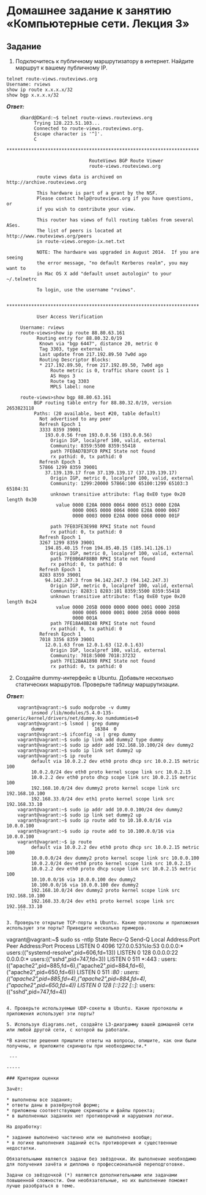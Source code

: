 # Домашнее задание к занятию «Компьютерные сети. Лекция 3»

## Задание

1. Подключитесь к публичному маршрутизатору в интернет. Найдите маршрут к вашему публичному IP.

 ```
telnet route-views.routeviews.org
Username: rviews
show ip route x.x.x.x/32
show bgp x.x.x.x/32
```

***Ответ:***

```
     dkard@DKard:~$ telnet route-views.routeviews.org
          Trying 128.223.51.103...
          Connected to route-views.routeviews.org.
          Escape character is '^]'.
          C
          **********************************************************************

                              RouteViews BGP Route Viewer
                              route-views.routeviews.org

           route views data is archived on http://archive.routeviews.org

           This hardware is part of a grant by the NSF.
           Please contact help@routeviews.org if you have questions, or
           if you wish to contribute your view.

           This router has views of full routing tables from several ASes.
           The list of peers is located at http://www.routeviews.org/peers
           in route-views.oregon-ix.net.txt

           NOTE: The hardware was upgraded in August 2014.  If you are seeing
           the error message, "no default Kerberos realm", you may want to
           in Mac OS X add "default unset autologin" to your ~/.telnetrc

           To login, use the username "rviews".

           **********************************************************************

           User Access Verification

     Username: rviews
     route-views>show ip route 88.80.63.161
           Routing entry for 88.80.32.0/19
            Known via "bgp 6447", distance 20, metric 0
            Tag 3303, type external
            Last update from 217.192.89.50 7w0d ago
            Routing Descriptor Blocks:
            * 217.192.89.50, from 217.192.89.50, 7w0d ago
                Route metric is 0, traffic share count is 1
                AS Hops 3
                Route tag 3303
                MPLS label: none  
     
     route-views>show bgp 88.80.63.161
          BGP routing table entry for 88.80.32.0/19, version 2653823118
          Paths: (20 available, best #20, table default)
            Not advertised to any peer
            Refresh Epoch 1
            3333 8359 39001
              193.0.0.56 from 193.0.0.56 (193.0.0.56)
                Origin IGP, localpref 100, valid, external
                Community: 8359:5500 8359:55418
                path 7FE0AD7B3FC0 RPKI State not found
                rx pathid: 0, tx pathid: 0
            Refresh Epoch 1
            57866 1299 8359 39001
              37.139.139.17 from 37.139.139.17 (37.139.139.17)
                Origin IGP, metric 0, localpref 100, valid, external
                Community: 1299:20000 57866:100 65100:1299 65103:3 65104:31
                unknown transitive attribute: flag 0xE0 type 0x20 length 0x30
                  value 0000 E20A 0000 0064 0000 0513 0000 E20A
                        0000 0065 0000 0064 0000 E20A 0000 0067
                        0000 0003 0000 E20A 0000 0068 0000 001F

                path 7FE03FE3E998 RPKI State not found
                rx pathid: 0, tx pathid: 0
            Refresh Epoch 1
            3267 1299 8359 39001
              194.85.40.15 from 194.85.40.15 (185.141.126.1)
                Origin IGP, metric 0, localpref 100, valid, external
                path 7FE0B6AF88B0 RPKI State not found
                rx pathid: 0, tx pathid: 0
            Refresh Epoch 1
            8283 8359 39001
              94.142.247.3 from 94.142.247.3 (94.142.247.3)
                Origin IGP, metric 0, localpref 100, valid, external
                Community: 8283:1 8283:101 8359:5500 8359:55418
                unknown transitive attribute: flag 0xE0 type 0x20 length 0x24
                  value 0000 205B 0000 0000 0000 0001 0000 205B
                        0000 0005 0000 0001 0000 205B 0000 0008
                        0000 001A
                path 7FE18A48B248 RPKI State not found
                rx pathid: 0, tx pathid: 0
            Refresh Epoch 1
            7018 3356 8359 39001
              12.0.1.63 from 12.0.1.63 (12.0.1.63)
                Origin IGP, localpref 100, valid, external
                Community: 7018:5000 7018:37232
                path 7FE12BAA1898 RPKI State not found
                rx pathid: 0, tx pathid: 0
```

2. Создайте dummy-интерфейс в Ubuntu. Добавьте несколько статических маршрутов. Проверьте таблицу маршрутизации.

***Ответ:***

```
    vagrant@vagrant:~$ sudo modprobe -v dummy
         insmod /lib/modules/5.4.0-135-generic/kernel/drivers/net/dummy.ko numdummies=0
    vagrant@vagrant:~$ lsmod | grep dummy
         dummy                  16384  0
    vagrant@vagrant:~$ ifconfig -a | grep dummy
    vagrant@vagrant:~$ sudo ip link add dummy2 type dummy
    vagrant@vagrant:~$ sudo ip addr add 192.168.10.100/24 dev dummy2
    vagrant@vagrant:~$ sudo ip link set dummy2 up
    vagrant@vagrant:~$ ip route
         default via 10.0.2.2 dev eth0 proto dhcp src 10.0.2.15 metric 100
         10.0.2.0/24 dev eth0 proto kernel scope link src 10.0.2.15
         10.0.2.2 dev eth0 proto dhcp scope link src 10.0.2.15 metric 100
         192.168.10.0/24 dev dummy2 proto kernel scope link src 192.168.10.100
         192.168.33.0/24 dev eth1 proto kernel scope link src 192.168.33.10
    vagrant@vagrant:~$ sudo ip addr add 10.0.0.100/24 dev dummy2
    vagrant@vagrant:~$ sudo ip link set dummy2 up
    vagrant@vagrant:~$ sudo ip route add to 10.10.0.0/16 via 10.0.0.100
    vagrant@vagrant:~$ sudo ip route add to 10.100.0.0/16 via 10.0.0.100
    vagrant@vagrant:~$ ip route
         default via 10.0.2.2 dev eth0 proto dhcp src 10.0.2.15 metric 100
         10.0.0.0/24 dev dummy2 proto kernel scope link src 10.0.0.100
         10.0.2.0/24 dev eth0 proto kernel scope link src 10.0.2.15
         10.0.2.2 dev eth0 proto dhcp scope link src 10.0.2.15 metric 100
         10.10.0.0/16 via 10.0.0.100 dev dummy2
         10.100.0.0/16 via 10.0.0.100 dev dummy2
         192.168.10.0/24 dev dummy2 proto kernel scope link src 192.168.10.100
         192.168.33.0/24 dev eth1 proto kernel scope link src 192.168.33.10
    ```

3. Проверьте открытые TCP-порты в Ubuntu. Какие протоколы и приложения используют эти порты? Приведите несколько примеров.

```
vagrant@vagrant:~$ sudo ss -ntlp
State      Recv-Q     Send-Q     Local Address:Port     Peer Address:Port     Process
LISTEN     0          4096       127.0.0.53%lo:53       0.0.0.0:*             users:(("systemd-resolve",pid=606,fd=13))
LISTEN     0          128        0.0.0.0:22             0.0.0.0:*             users:(("sshd",pid=747,fd=3))
LISTEN     0          511        *:443                  *:*                   users:(("apache2",pid=885,fd=6),("apache2",pid=884,fd=6),("apache2",pid=650,fd=6))
LISTEN     0          511        *:80                   *:*                   users:(("apache2",pid=885,fd=4),("apache2",pid=884,fd=4),("apache2",pid=650,fd=4))
LISTEN     0          128        [::]:22                [::]:*                users:(("sshd",pid=747,fd=4))
```

4. Проверьте используемые UDP-сокеты в Ubuntu. Какие протоколы и приложения используют эти порты?

5. Используя diagrams.net, создайте L3-диаграмму вашей домашней сети или любой другой сети, с которой вы работали. 

*В качестве решения пришлите ответы на вопросы, опишите, как они были получены, и приложите скриншоты при необходимости.*

 ---
 
-----

### Критерии оценки

Зачёт:

* выполнены все задания;
* ответы даны в развёрнутой форме;
* приложены соответствующие скриншоты и файлы проекта;
* в выполненных заданиях нет противоречий и нарушения логики.

На доработку:

* задание выполнено частично или не выполнено вообще;
* в логике выполнения заданий есть противоречия и существенные недостатки.  
 
Обязательными являются задачи без звёздочки. Их выполнение необходимо для получения зачёта и диплома о профессиональной переподготовке.

Задачи со звёздочкой (*) являются дополнительными или задачами повышенной сложности. Они необязательные, но их выполнение поможет лучше разобраться в теме.
